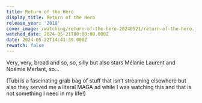 ```yaml
---
title: Return of the Hero
display_title: Return of the Hero
release_year: '2018'
cover_image: /watching/return-of-the-hero-20240521/return-of-the-hero.jpg
watched_date: 2024-05-21T00:00:00.000Z
date: 2024-05-22T14:41:39.000Z
rewatch: false
---
```

Very, very, broad and so, so, silly but also stars Mélanie Laurent and Noémie Merlant, so…

(Tubi is a fascinating grab bag of stuff that isn’t streaming elsewhere but also they served me a literal MAGA ad while I was watching this and that is not something I need in my life!)
